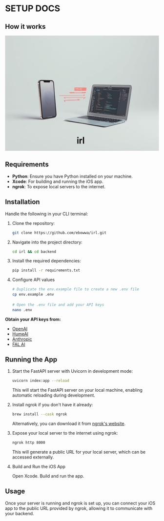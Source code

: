 # SETUP DOCS

## How it works

![How it works](/irlweb/public/high_level_distribution.jpg)

## Requirements

- **Python**: Ensure you have Python installed on your machine.
- **Xcode**: For building and running the iOS app.
- **ngrok**: To expose local servers to the internet.

## Installation
Handle the following in your CLI terminal: 

1. Clone the repository:
   ```bash
   git clone https://github.com/ebowwa/irl.git
   ```
   
2. Navigate into the project directory:
   ```bash
   cd irl && cd backend
   ```

3. Install the required dependencies:
   ```bash
   pip install -r requirements.txt
   ```

4. Configure API values
    ```bash
    # Duplicate the env.example file to create a new .env file
    cp env.example .env

    # Open the .env file and add your API keys
    nano .env
    ```
**Obtain your API keys from:**

- [OpenAI](https://platform.openai.com)
- [HumeAI](https://platform.hume.ai/sign-up)
- [Anthropic](https://console.anthropic.com/)
- [FAL AI](https://fal.ai/dashboard) 

## Running the App

1. Start the FastAPI server with Uvicorn in development mode:
   ```bash
   uvicorn index:app --reload
   ```
   This will start the FastAPI server on your local machine, enabling automatic reloading during development.

2. Install ngrok if you don't have it already:
   ```bash
   brew install --cask ngrok
   ```
   Alternatively, you can download it from [ngrok's website](https://ngrok.com/download).

3. Expose your local server to the internet using ngrok:
   ```bash
   ngrok http 8000
   ```
   This will generate a public URL for your local server, which can be accessed externally.

4. Build and Run the iOS App

    Open Xcode.
    Build and run the app.

## Usage

Once your server is running and ngrok is set up, you can connect your iOS app to the public URL provided by ngrok, allowing it to communicate with your backend.
